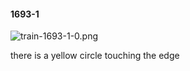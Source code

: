 #### 1693-1
![train-1693-1-0.png](https://github.com/lil-lab/nlvr/raw/master/nlvr/train/images/2/train-1693-1-0.png "train-1693-1-0.png")

there is a yellow circle touching the edge